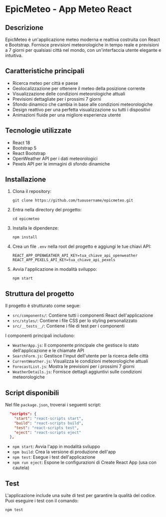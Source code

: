 # EpicMeteo - App Meteo React

## Descrizione

EpicMeteo è un'applicazione meteo moderna e reattiva costruita con React e Bootstrap. Fornisce previsioni meteorologiche in tempo reale e previsioni a 7 giorni per qualsiasi città nel mondo, con un'interfaccia utente elegante e intuitiva.

## Caratteristiche principali

- Ricerca meteo per città e paese
- Geolocalizzazione per ottenere il meteo della posizione corrente
- Visualizzazione delle condizioni meteorologiche attuali
- Previsioni dettagliate per i prossimi 7 giorni
- Sfondo dinamico che cambia in base alle condizioni meteorologiche
- Design reattivo per una perfetta visualizzazione su tutti i dispositivi
- Animazioni fluide per una migliore esperienza utente

## Tecnologie utilizzate

- React 18
- Bootstrap 5
- React Bootstrap
- OpenWeather API per i dati meteorologici
- Pexels API per le immagini di sfondo dinamiche

## Installazione

1. Clona il repository:
   ```
   git clone https://github.com/tuousername/epicmeteo.git
   ```

2. Entra nella directory del progetto:
   ```
   cd epicmeteo
   ```

3. Installa le dipendenze:
   ```
   npm install
   ```

4. Crea un file `.env` nella root del progetto e aggiungi le tue chiavi API:
   ```
   REACT_APP_OPENWEATHER_API_KEY=tua_chiave_api_openweather
   REACT_APP_PEXELS_API_KEY=tua_chiave_api_pexels
   ```

5. Avvia l'applicazione in modalità sviluppo:
   ```
   npm start
   ```

## Struttura del progetto

Il progetto è strutturato come segue:

- `src/components/`: Contiene tutti i componenti React dell'applicazione
- `src/styles/`: Contiene i file CSS per lo styling personalizzato
- `src/__tests__/`: Contiene i file di test per i componenti

I componenti principali includono:

- `WeatherApp.js`: Il componente principale che gestisce lo stato dell'applicazione e le chiamate API
- `SearchForm.js`: Gestisce l'input dell'utente per la ricerca delle città
- `CurrentWeather.js`: Visualizza le condizioni meteorologiche attuali
- `ForecastList.js`: Mostra le previsioni per i prossimi 7 giorni
- `WeatherDetails.js`: Fornisce dettagli aggiuntivi sulle condizioni meteorologiche

## Script disponibili

Nel file `package.json`, troverai i seguenti script:


```17:22:package.json
  "scripts": {
    "start": "react-scripts start",
    "build": "react-scripts build",
    "test": "react-scripts test",
    "eject": "react-scripts eject"
  },
```


- `npm start`: Avvia l'app in modalità sviluppo
- `npm build`: Crea la versione di produzione dell'app
- `npm test`: Esegue i test dell'applicazione
- `npm run eject`: Espone le configurazioni di Create React App (usa con cautela)

## Test

L'applicazione include una suite di test per garantire la qualità del codice. Puoi eseguire i test con il comando:

```
npm test
```